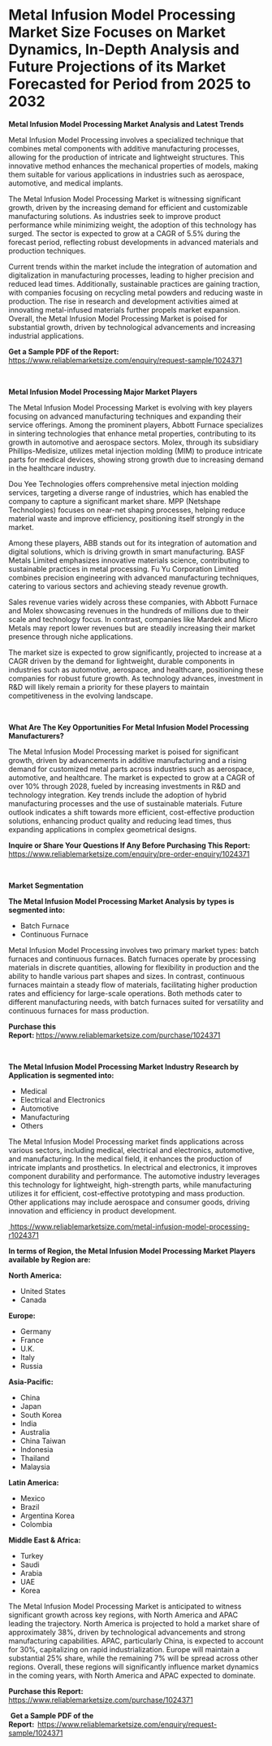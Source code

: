 <p><h1>Metal Infusion Model Processing Market Size Focuses on Market Dynamics, In-Depth Analysis and Future Projections of its Market Forecasted for Period from 2025 to 2032</h1></p><p><strong>Metal Infusion Model Processing Market Analysis and Latest Trends</strong></p>
<p><p>Metal Infusion Model Processing involves a specialized technique that combines metal components with additive manufacturing processes, allowing for the production of intricate and lightweight structures. This innovative method enhances the mechanical properties of models, making them suitable for various applications in industries such as aerospace, automotive, and medical implants.</p><p>The Metal Infusion Model Processing Market is witnessing significant growth, driven by the increasing demand for efficient and customizable manufacturing solutions. As industries seek to improve product performance while minimizing weight, the adoption of this technology has surged. The sector is expected to grow at a CAGR of 5.5% during the forecast period, reflecting robust developments in advanced materials and production techniques.</p><p>Current trends within the market include the integration of automation and digitalization in manufacturing processes, leading to higher precision and reduced lead times. Additionally, sustainable practices are gaining traction, with companies focusing on recycling metal powders and reducing waste in production. The rise in research and development activities aimed at innovating metal-infused materials further propels market expansion. Overall, the Metal Infusion Model Processing Market is poised for substantial growth, driven by technological advancements and increasing industrial applications.</p></p>
<p><strong>Get a Sample PDF of the Report:&nbsp;</strong> <a href="https://www.reliablemarketsize.com/enquiry/request-sample/1024371?utm_campaign=3033&utm_medium=2&utm_source=Github&utm_content=ia&utm_term=18042025&utm_id=metal-infusion-model-processing">https://www.reliablemarketsize.com/enquiry/request-sample/1024371</a></p>
<p>&nbsp;</p>
<p><strong>Metal Infusion Model Processing Major Market Players</strong></p>
<p><p>The Metal Infusion Model Processing Market is evolving with key players focusing on advanced manufacturing techniques and expanding their service offerings. Among the prominent players, Abbott Furnace specializes in sintering technologies that enhance metal properties, contributing to its growth in automotive and aerospace sectors. Molex, through its subsidiary Phillips-Medisize, utilizes metal injection molding (MIM) to produce intricate parts for medical devices, showing strong growth due to increasing demand in the healthcare industry.</p><p>Dou Yee Technologies offers comprehensive metal injection molding services, targeting a diverse range of industries, which has enabled the company to capture a significant market share. MPP (Netshape Technologies) focuses on near-net shaping processes, helping reduce material waste and improve efficiency, positioning itself strongly in the market.</p><p>Among these players, ABB stands out for its integration of automation and digital solutions, which is driving growth in smart manufacturing. BASF Metals Limited emphasizes innovative materials science, contributing to sustainable practices in metal processing. Fu Yu Corporation Limited combines precision engineering with advanced manufacturing techniques, catering to various sectors and achieving steady revenue growth.</p><p>Sales revenue varies widely across these companies, with Abbott Furnace and Molex showcasing revenues in the hundreds of millions due to their scale and technology focus. In contrast, companies like Mardek and Micro Metals may report lower revenues but are steadily increasing their market presence through niche applications.</p><p>The market size is expected to grow significantly, projected to increase at a CAGR driven by the demand for lightweight, durable components in industries such as automotive, aerospace, and healthcare, positioning these companies for robust future growth. As technology advances, investment in R&D will likely remain a priority for these players to maintain competitiveness in the evolving landscape.</p></p>
<p>&nbsp;</p>
<p><strong>What Are The Key Opportunities For Metal Infusion Model Processing Manufacturers?</strong></p>
<p><p>The Metal Infusion Model Processing market is poised for significant growth, driven by advancements in additive manufacturing and a rising demand for customized metal parts across industries such as aerospace, automotive, and healthcare. The market is expected to grow at a CAGR of over 10% through 2028, fueled by increasing investments in R&D and technology integration. Key trends include the adoption of hybrid manufacturing processes and the use of sustainable materials. Future outlook indicates a shift towards more efficient, cost-effective production solutions, enhancing product quality and reducing lead times, thus expanding applications in complex geometrical designs.</p></p>
<p><strong>Inquire or Share Your Questions If Any Before Purchasing This Report:</strong> <a href="https://www.reliablemarketsize.com/enquiry/pre-order-enquiry/1024371?utm_campaign=3033&utm_medium=2&utm_source=Github&utm_content=ia&utm_term=18042025&utm_id=metal-infusion-model-processing">https://www.reliablemarketsize.com/enquiry/pre-order-enquiry/1024371</a></p>
<p>&nbsp;</p>
<p><strong>Market Segmentation</strong></p>
<p><strong>The Metal Infusion Model Processing Market Analysis by types is segmented into:</strong></p>
<p><ul><li>Batch Furnace</li><li>Continuous Furnace</li></ul></p>
<p><p>Metal Infusion Model Processing involves two primary market types: batch furnaces and continuous furnaces. Batch furnaces operate by processing materials in discrete quantities, allowing for flexibility in production and the ability to handle various part shapes and sizes. In contrast, continuous furnaces maintain a steady flow of materials, facilitating higher production rates and efficiency for large-scale operations. Both methods cater to different manufacturing needs, with batch furnaces suited for versatility and continuous furnaces for mass production.</p></p>
<p><strong>Purchase this Report:&nbsp;</strong><a href="https://www.reliablemarketsize.com/purchase/1024371?utm_campaign=3033&utm_medium=2&utm_source=Github&utm_content=ia&utm_term=18042025&utm_id=metal-infusion-model-processing">https://www.reliablemarketsize.com/purchase/1024371</a></p>
<p>&nbsp;</p>
<p><strong>The Metal Infusion Model Processing Market Industry Research by Application is segmented into:</strong></p>
<p><ul><li>Medical</li><li>Electrical and Electronics</li><li>Automotive</li><li>Manufacturing</li><li>Others</li></ul></p>
<p><p>The Metal Infusion Model Processing market finds applications across various sectors, including medical, electrical and electronics, automotive, and manufacturing. In the medical field, it enhances the production of intricate implants and prosthetics. In electrical and electronics, it improves component durability and performance. The automotive industry leverages this technology for lightweight, high-strength parts, while manufacturing utilizes it for efficient, cost-effective prototyping and mass production. Other applications may include aerospace and consumer goods, driving innovation and efficiency in product development.</p></p>
<p><a href="https://www.reliablemarketsize.com/metal-infusion-model-processing-r1024371?utm_campaign=3033&utm_medium=2&utm_source=Github&utm_content=ia&utm_term=18042025&utm_id=metal-infusion-model-processing">&nbsp;https://www.reliablemarketsize.com/metal-infusion-model-processing-r1024371</a></p>
<p><strong>In terms of Region, the Metal Infusion Model Processing Market Players available by Region are:</strong></p>
<p>
    <p> <strong> North America: </strong>
        <ul>
            <li>United States</li>
            <li>Canada</li>
        </ul>
        </p> 
    <p> <strong> Europe: </strong>
        <ul>
            <li>Germany</li>
            <li>France</li>
            <li>U.K.</li>
            <li>Italy</li>
            <li>Russia</li>
        </ul>
        </p> 
    <p> <strong> Asia-Pacific: </strong>
        <ul>
            <li>China</li>
            <li>Japan</li>
            <li>South Korea</li>
            <li>India</li>
            <li>Australia</li>
            <li>China Taiwan</li>
            <li>Indonesia</li>
            <li>Thailand</li>
            <li>Malaysia</li>
        </ul>
        </p> 
    <p> <strong> Latin America: </strong>
        <ul>
            <li>Mexico</li>
            <li>Brazil</li>
            <li>Argentina Korea</li>
            <li>Colombia</li>
        </ul>
        </p> 
    <p> <strong> Middle East & Africa: </strong>
        <ul>
            <li>Turkey</li>
            <li>Saudi</li>
            <li>Arabia</li>
            <li>UAE</li>
            <li>Korea</li>
        </ul>
    </p>
    </p>
<p><p>The Metal Infusion Model Processing Market is anticipated to witness significant growth across key regions, with North America and APAC leading the trajectory. North America is projected to hold a market share of approximately 38%, driven by technological advancements and strong manufacturing capabilities. APAC, particularly China, is expected to account for 30%, capitalizing on rapid industrialization. Europe will maintain a substantial 25% share, while the remaining 7% will be spread across other regions. Overall, these regions will significantly influence market dynamics in the coming years, with North America and APAC expected to dominate.</p></p>
<p><strong>Purchase this Report: </strong><a href="https://www.reliablemarketsize.com/purchase/1024371?utm_campaign=3033&utm_medium=2&utm_source=Github&utm_content=ia&utm_term=18042025&utm_id=metal-infusion-model-processing">https://www.reliablemarketsize.com/purchase/1024371</a></p>
<p>&nbsp;<strong>Get a Sample PDF of the Report:&nbsp;&nbsp;</strong><a href="https://www.reliablemarketsize.com/enquiry/request-sample/1024371?utm_campaign=3033&utm_medium=2&utm_source=Github&utm_content=ia&utm_term=18042025&utm_id=metal-infusion-model-processing">https://www.reliablemarketsize.com/enquiry/request-sample/1024371</a></p>
<p><strong></strong></p>
<p><p></p><p></p><p></p></p>